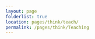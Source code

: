 ```yaml
---
layout: page
folderlist: true
location: pages/think/teach/
permalink: /pages/think/Teaching
---
```

